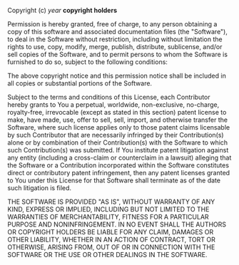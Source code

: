 Copyright (c) _year_ **copyright holders**

Permission is hereby granted, free of charge, to any person obtaining a 
copy of this software and associated documentation files (the 
"Software"), to deal in the Software without restriction, including 
without limitation the rights to use, copy, modify, merge, publish, 
distribute, sublicense, and/or sell copies of the Software, and to 
permit persons to whom the Software is furnished to do so, subject to 
the following conditions:

The above copyright notice and this permission notice shall be included 
in all copies or substantial portions of the Software.

Subject to the terms and conditions of this License, each Contributor 
hereby grants to You a perpetual, worldwide, non-exclusive, no-charge, 
royalty-free, irrevocable (except as stated in this section) patent 
license to make, have made, use, offer to sell, sell, import, and 
otherwise transfer the Software, where such license applies only to those 
patent claims licensable by such Contributor that are necessarily 
infringed by their Contribution(s) alone or by combination of their 
Contribution(s) with the Software to which such Contribution(s) was 
submitted. If You institute patent litigation against any entity 
(including a cross-claim or counterclaim in a lawsuit) alleging that the 
Software or a Contribution incorporated within the Software constitutes direct 
or contributory patent infringement, then any patent licenses granted to 
You under this License for that Software shall terminate as of the date such 
litigation is filed.

THE SOFTWARE IS PROVIDED "AS IS", WITHOUT WARRANTY OF ANY KIND, EXPRESS 
OR IMPLIED, INCLUDING BUT NOT LIMITED TO THE WARRANTIES OF 
MERCHANTABILITY, FITNESS FOR A PARTICULAR PURPOSE AND NONINFRINGEMENT. 
IN NO EVENT SHALL THE AUTHORS OR COPYRIGHT HOLDERS BE LIABLE FOR ANY 
CLAIM, DAMAGES OR OTHER LIABILITY, WHETHER IN AN ACTION OF CONTRACT, 
TORT OR OTHERWISE, ARISING FROM, OUT OF OR IN CONNECTION WITH THE 
SOFTWARE OR THE USE OR OTHER DEALINGS IN THE SOFTWARE.
